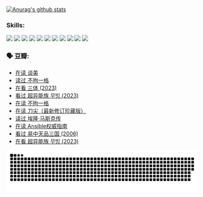 
[![Anurag's github stats](https://github-readme-stats.vercel.app/api?username=w940853815)](https://github.com/anuraghazra/github-readme-stats)

### Skills:

<code><img height="32" src="https://cdn.jsdelivr.net/npm/simple-icons@v5/icons/python.svg"></code>
<code><img height="32" src="https://cdn.jsdelivr.net/npm/simple-icons@v5/icons/javascript.svg"></code>
<code><img height="32" src="https://cdn.jsdelivr.net/npm/simple-icons@v5/icons/django.svg"></code>
<code><img height="32" src="https://cdn.jsdelivr.net/npm/simple-icons@v5/icons/flask.svg"></code>
<code><img height="32" src="https://cdn.jsdelivr.net/npm/simple-icons@v5/icons/vuetify.svg"></code>
<code><img height="32" src="https://cdn.jsdelivr.net/npm/simple-icons@v5/icons/git.svg"></code>
<code><img height="32" src="https://cdn.jsdelivr.net/npm/simple-icons@v5/icons/docker.svg"></code>
<code><img height="32" src="https://cdn.jsdelivr.net/npm/simple-icons@v5/icons/postgresql.svg"></code>
<code><img height="32" src="https://cdn.jsdelivr.net/npm/simple-icons@v5/icons/elasticsearch.svg"></code>
<code><img height="32" src="https://cdn.jsdelivr.net/npm/simple-icons@v5/icons/macos.svg"></code>
<code><img height="32" src="https://cdn.jsdelivr.net/npm/simple-icons@v5/icons/linux.svg"></code>

### 🗣 豆瓣:

<!-- DOUBAN-ACTIVITIES:START -->
- [在读 谈美](https://www.douban.com/people/136069238/status/4560861771/?_i=11721481)
- [读过 不拘一格](https://www.douban.com/people/136069238/status/4560861445/?_i=11721481)
- [在看 三体‎ (2023)](https://www.douban.com/people/136069238/status/4558185093/?_i=11721481)
- [看过 超异能族 무빙‎ (2023)](https://www.douban.com/people/136069238/status/4556824186/?_i=11721481)
- [在读 不拘一格](https://www.douban.com/people/136069238/status/4541712161/?_i=11721481)
- [在读 刀尖（最新修订珍藏版）](https://www.douban.com/people/136069238/status/4541711339/?_i=11721481)
- [读过 埃隆·马斯克传](https://www.douban.com/people/136069238/status/4541710351/?_i=11721481)
- [在读 Ansible权威指南](https://www.douban.com/people/136069238/status/4539151450/?_i=11721481)
- [看过 易中天品三国‎ (2006)](https://www.douban.com/people/136069238/status/4529910812/?_i=11721481)
- [在看 超异能族 무빙‎ (2023)](https://www.douban.com/people/136069238/status/4527291077/?_i=11721481)
<!-- DOUBAN-ACTIVITIES:END -->


![Snake animation](https://raw.githubusercontent.com/w940853815/w940853815/output/github-contribution-grid-snake.svg)

<!--
**w940853815/w940853815** is a ✨ _special_ ✨ repository because its `README.md` (this file) appears on your GitHub profile.

Here are some ideas to get you started:

- 🔭 I’m currently working on ...
- 🌱 I’m currently learning ...
- 👯 I’m looking to collaborate on ...
- 🤔 I’m looking for help with ...
- 💬 Ask me about ...
- 📫 How to reach me: ...
- 😄 Pronouns: ...
- ⚡ Fun fact: ...
-->
